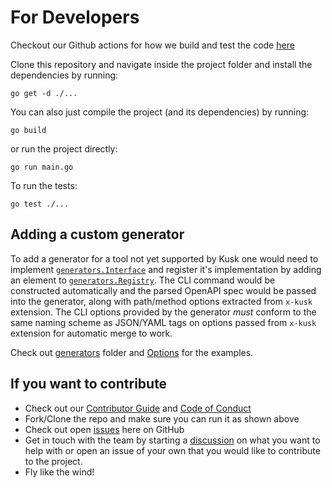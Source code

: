 # For Developers

Checkout our Github actions for how we build and test the code [here](https://github.com/kubeshop/kusk/blob/main/.github/workflows/go.yml)

Clone this repository and navigate inside the project folder and install the dependencies by running:
```shell
go get -d ./...
```

You can also just compile the project (and its dependencies) by running:
```shell
go build
```

or run the project directly:
```shell
go run main.go
```

To run the tests:
```shell
go test ./...
```

## Adding a custom generator

To add a generator for a tool not yet supported by Kusk one would need to implement [`generators.Interface`](https://github.com/kubeshop/kusk/blob/main/generators/interface.go)
and register it's implementation by adding an element to [`generators.Registry`](https://github.com/kubeshop/kusk/blob/main/generators/generators.go).
The CLI command would be constructed automatically and the parsed OpenAPI spec would be passed into the generator,
along with path/method options extracted from `x-kusk` extension. The CLI options provided by the generator _must_ conform to
the same naming scheme as JSON/YAML tags on options passed from `x-kusk` extension for automatic merge to work.

Check out [generators](https://github.com/kubeshop/kusk/blob/main/generators) folder and [Options](https://github.com/kubeshop/kusk/blob/main/options/options.go) for the examples.

## If you want to contribute

- Check out our [Contributor Guide](https://github.com/kubeshop/.github/blob/main/CONTRIBUTING.md) and
  [Code of Conduct](https://github.com/kubeshop/.github/blob/main/CODE_OF_CONDUCT.md)
- Fork/Clone the repo and make sure you can run it as shown above
- Check out open [issues](https://github.com/kubeshop/kusk/issues) here on GitHub
- Get in touch with the team by starting a [discussion](https://github.com/kubeshop/kusk/discussions) on what you want to help with
  or open an issue of your own that you would like to contribute to the project.
- Fly like the wind!
